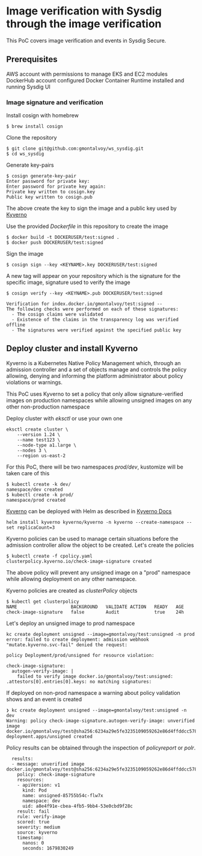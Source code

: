 # Image verification with Sysdig through the image verification
This PoC covers image verification and events in Sysdig Secure.
## Prerequisites

AWS account with permissions to manage EKS and EC2 modules
DockerHub account configured
Docker Container Runtime installed and running
Sysdig UI

### Image signature and verification
Install cosign with homebrew
```
$ brew install cosign
```

Clone the repository
```
$ git clone git@github.com:gmontalvoy/ws_sysdig.git
$ cd ws_sysdig
```

Generate key-pairs
```
$ cosign generate-key-pair
Enter password for private key: 
Enter password for private key again: 
Private key written to cosign.key
Public key written to cosign.pub
```

The above create the key to sign the image and a public key used by [Kyverno](https://kyverno.io) 

Use the provided <em>Dockerfile</em> in this repository to create the image
```
$ docker build -t DOCKERUSER/test:signed .
$ docker push DOCKERUSER/test:signed
```

Sign the image
```
$ cosign sign --key <KEYNAME>.key DOCKERUSER/test:signed
```

A new tag will appear on your repository which is the signature for the specific image, signature used to verify the image

```
$ cosign verify --key <KEYNAME>.pub DOCKERUSER/test:signed

Verification for index.docker.io/gmontalvoy/test:signed --
The following checks were performed on each of these signatures:
  - The cosign claims were validated
  - Existence of the claims in the transparency log was verified offline
  - The signatures were verified against the specified public key
```

## Deploy cluster and install Kyverno

Kyverno is a Kubernetes Native Policy Management which, through an admission controller and a set of objects manage and controls the policy allowing, denying and informing the platform administrator about policy violations or warnings.

This PoC uses Kyverno to set a policy that only allow signature-verified images on production namespaces while allowing unsigned images on any other non-production namespace

Deploy cluster with <em>eksctl</em> or use your own one
```
eksctl create cluster \
    --version 1.24 \
    --name test123 \
    --node-type a1.large \
    --nodes 3 \ 
    --region us-east-2

```

For this PoC, there will be two namespaces <em>prod/dev</em>, kustomize will be taken care of this

``` 
$ kubectl create -k dev/
namespace/dev created
$ kubectl create -k prod/
namespace/prod created
```


[Kyverno](https://kyverno.io) can be deployed with Helm as described in [Kyverno Docs](https://kyverno.io/docs/installation/#install-kyverno-using-helm)

```
helm install kyverno kyverno/kyverno -n kyverno --create-namespace --set replicaCount=3
```
Kyverno policies can be used to manage certain situations before the admission controller allow the object to be created.
Let's create the policies

```
$ kubectl create -f cpolicy.yaml
clusterpolicy.kyverno.io/check-image-signature created
```

The above policy will prevent any unsigned image on a "prod" namespace while allowing deployment on any other namespace.

Kyverno policies are created as <em>clusterPolicy</em> objects

```
$ kubectl get clusterpolicy
NAME                    BACKGROUND   VALIDATE ACTION   READY   AGE
check-image-signature   false        Audit             true    24h

```

Let's deploy an unsigned image to prod namespace
```
kc create deployment unsigned --image=gmontalvoy/test:unsigned -n prod
error: failed to create deployment: admission webhook "mutate.kyverno.svc-fail" denied the request: 

policy Deployment/prod/unsigned for resource violation: 

check-image-signature:
  autogen-verify-image: |
    failed to verify image docker.io/gmontalvoy/test:unsigned: .attestors[0].entries[0].keys: no matching signatures:

```

If deployed on non-prod namespace a warning about policy validation shows and an event is created
```
❯ kc create deployment unsigned --image=gmontalvoy/test:unsigned -n dev
Warning: policy check-image-signature.autogen-verify-image: unverified image docker.io/gmontalvoy/test@sha256:6234a29e5fe3235109059262e86d4ffddcc5785ce5abbf73973aa25cc9fb3915
deployment.apps/unsigned created
```

Policy results can be obtained through the inspection of <em>policyreport</em> or <em>polr</em>.

```
  results:
  - message: unverified image docker.io/gmontalvoy/test@sha256:6234a29e5fe3235109059262e86d4ffddcc5785ce5abbf73973aa25cc9fb3915
    policy: check-image-signature
    resources:
    - apiVersion: v1
      kind: Pod
      name: unsigned-85755b54c-flw7x
      namespace: dev
      uid: a8e4f91e-cbea-4fb5-9bb4-53e0cbd9f28c
    result: fail
    rule: verify-image
    scored: true
    severity: medium
    source: kyverno
    timestamp:
      nanos: 0
      seconds: 1679830249
```
